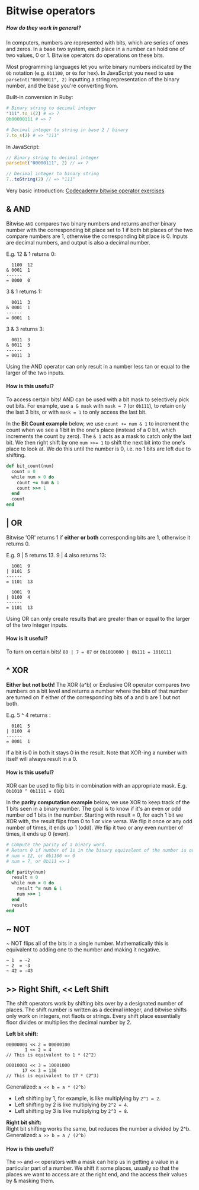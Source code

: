 # Bitwise operators
##### How do they work in general?
In computers, numbers are represented with bits, which are series of ones and zeros. In a base two system, each place in a number can hold one of two values, 0 or 1. Bitwise operators do operations on these bits.

Most programming languages let you write binary numbers indicated by the `0b` notation (e.g. `0b1100`, or `0x` for hex). In JavaScript you need to use `parseInt("00000011", 2)` inputting a string representation of the binary number, and the base you're converting from.

Built-in conversion in Ruby:
```ruby
# Binary string to decimal integer
"111".to_i(2) # => 7
0b00000111 # => 7

# Decimal integer to string in base 2 / binary
7.to_s(2) # => "111"
```
In JavaScript:
```JavaScript
// Binary string to decimal integer
parseInt("00000111", 2) // => 7

// Decimal integer to binary string
7..toString(2) // => "111"
```

Very basic introduction: [Codecademy bitwise operator exercises](https://www.codecademy.com/courses/introduction-to-bitwise-operators)

## & AND
Bitwise `AND` compares two binary numbers and returns another binary number with the corresponding bit place set to 1 if both bit places of the two compare numbers are 1, otherwise the corresponding bit place is 0. Inputs are decimal numbers, and output is also a decimal number.

E.g. 12 & 1 returns 0:
```
  1100  12
& 0001  1
------
= 0000  0
```

3 & 1 returns 1:  
```
  0011  3
& 0001  1
------
= 0001  1
```

3 & 3 returns 3:  
```
  0011  3
& 0011  3
------
= 0011  3
```

Using the AND operator can only result in a number less tan or equal to the larger of the two inputs.

#### How is this useful?
To access certain bits! AND can be used with a bit mask to selectively pick out bits. For example, use `a & mask` with `mask = 7` (or `0b111`), to retain only the last 3 bits, or with `mask = 1` to only access the last bit.

In the **Bit Count example** below, we use `count += num & 1` to increment the count when we see a 1 bit in the one's place (instead of a 0 bit, which increments the count by zero). The `& 1` acts as a mask to catch only the last bit. We then right shift by one `num >>= 1` to shift the next bit into the one's place to look at. We do this until the number is 0, i.e. no 1 bits are left due to shifting.

```ruby
def bit_count(num)
  count = 0
  while num > 0 do
    count += num & 1
    count >>= 1
  end
  count
end
```

## | OR
Bitwise 'OR' returns 1 if **either or both** corresponding bits are 1, otherwise it returns 0.

E.g. 9 | 5 returns 13. 9 | 4 also returns 13:  
```
  1001  9
| 0101  5
------
= 1101  13

  1001  9
| 0100  4
------
= 1101  13
```

Using OR can only create results that are greater than or equal to the larger of the two integer inputs.

#### How is it useful?
To turn on certain bits!
`80 | 7 = 87` or `0b1010000 | 0b111 = 1010111`

## ^ XOR
**Either but not both!** The XOR (a^b) or Exclusive OR operator compares two numbers on a bit level and returns a number where the bits of that number are turned on if either of the corresponding bits of a and b are 1 but not both.

E.g. 5 ^ 4 returns :  
```
  0101  5
| 0100  4
------
= 0001  1
```

If a bit is 0 in both it stays 0 in the result. Note that XOR-ing a number with itself will always result in a 0.

#### How is this useful?
XOR can be used to flip bits in combination with an appropriate mask. E.g. `0b1010 ^ 0b1111 = 0101`

In the **parity computation example** below, we use XOR to keep track of the 1 bits seen in a binary number. The goal is to know if it's an even or odd number od 1 bits in the number. Starting with result = 0, for each 1 bit we XOR with, the result flips from 0 to 1 or vice versa. We flip it once or any odd number of times, it ends up 1 (odd). We flip it two or any even number of times, it ends up 0 (even).

```ruby
# Compute the parity of a binary word.
# Return 0 if number of 1s in the binary equivalent of the number is odd, returns 0 if they're even
# num = 12, or 0b1100 => 0
# num = 7, or 0b111 => 1

def parity(num)
  result = 0
  while num > 0 do
    result ^= num & 1
    num >>= 1
  end
  result
end
```

## ~ NOT
~ NOT flips all of the bits in a single number. Mathematically this is equivalent to adding one to the number and making it negative.

```
~ 1  = -2
~ 2  = -3
~ 42 = -43
```

## >> Right Shift, << Left Shift
The shift operators work by shifting bits over by a designated number of places. The shift number is written as a decimal integer, and bitwise shifts only work on integers, not flaots or strings. Every shift place essentially floor divides or multiplies the decimal number by 2.

**Left bit shift:**
```
00000001 << 2 = 00000100
       1 << 2 = 4
// This is equivalent to 1 * (2^2)
```

```
00010001 << 3 = 10001000  
      17 << 3 = 136  
// This is equivalent to 17 * (2^3)
```

Generalized: `a << b = a * (2^b)`  
- Left shifting by 1, for example, is like multiplying by `2^1 = 2`.  
- Left shifting by 2 is like multiplying by `2^2 = 4`.  
- Left shifting by 3 is like multiplying by `2^3 = 8`.

**Right bit shift:**  
Right bit shifting works the same, but reduces the number a divided by 2^b.
Generalized: `a >> b = a / (2^b)`

#### How is this useful?
The `>>` and `<<` operators with a mask can help us in getting a value in a particular part of a number. We shift it some places, usually so that the places we want to access are at the right end, and the access their values by & masking them.
